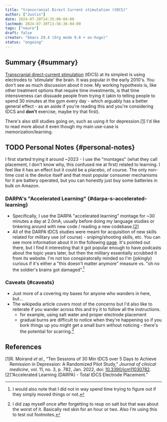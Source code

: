 ```yaml
---
title: "transcranial Direct Current stimulation (tDCS)"
author: ["Justin"]
date: 2024-07-20T14:35:00-04:00
lastmod: 2024-07-30T13:56:36-04:00
tags: ["neuro"]
draft: false
creator: "Emacs 29.4 (Org mode 9.8 + ox-hugo)"
status: "ongoing"
---
```


<div class="outline-1 jvc">

## Summary {#summary}

[Transcranial direct-current stimulation](https://en.wikipedia.org/wiki/Transcranial_direct-current_stimulation) (tDCS) at its simplest is using
electrodes to 'stimulate' the brain. It was popular in the early 2010's. You
don't see as much discussion about it now. My working hypothesis is, like other
treatment options that require time investments, is that time intensiveness can
dissuade people from trying it (akin to telling people to spend 30 minutes at
the gym every day - which arguably has a better general effect - as an aside if
you're reading this and you're considering tDCS and **don't** exercise, maybe try
that first).

There's also still studies going on, such as using it for
depression.<a href="#citeproc_bib_item_1">[1]</a> I'd like to read more about it even
though my main use-case is memorization/learning.

</div>

<div class="outline-1 jvc">

## <span class="org-todo todo TODO">TODO</span> Personal Notes {#personal-notes}

I first started trying it around ~2023 - I use the "montages" (what they call
placement, I don't know why, this confused me at first) related to learning. I
feel like it has an effect but it could be a placebo, of course. The only
non-time cost is the device itself and that most popular consumer mechanisms for
it are battery operated, but you can honestly just buy some batteries in bulk on
Amazon.

<div class="outline-2 jvc">

### DARPA's "Accelerated Learning" {#darpa-s-accelerated-learning}

- Specifically, I use the DARPA "accelerated learning"
  montage for ~30 minutes a day at 2.0mA,
  usually before doing my language studies or tinkering around with new code /
  reading a new codebase.<a href="#citeproc_bib_item_2">[2]</a>
- All of the DARPA tDCS studies were meant for acquisition of new skills related
  for military use (of course) - sniping/shooting skills, etc. You can see more
  information about it in the following
  [page](https://totaltdcs.com/tdcs-montages/accelerated-learning-darpa-montage/).
  It's pointed out there, but I find it interesting that it got popular enough
  to have podcasts about the topic years later, but then the military
  essentially scrubbed it from its website. I'm not too conspiratorally minded
  so I'm (jokingly) curious if it's either a "this doesn't matter anymore" measure vs. "oh
  no the soldier's brains got damaged".[^fn:1]

</div>

<div class="outline-2 jvc">

### Caveats {#caveats}

- Just more of a covering my bases for anyone who wanders in here, but...
- The wikipedia article covers most of the concerns but I'd also like to
  reiterate if you wander across this and try it to follow all the instructions.
  - for example, using salt water and proper electrode placement
  - gradual burns are difficult to notice when they're happening so if you
    bork things up you might get a small burn without noticing - there's the
    potential for scarring.[^fn:2]

## References

<style>.csl-left-margin{float: left; padding-right: 0em;}
 .csl-right-inline{margin: 0 0 0 1em;}</style><div class="csl-bib-body">
  <div class="csl-entry"><a id="citeproc_bib_item_1"></a>
    <div class="csl-left-margin">[1]</div><div class="csl-right-inline">R. Moirand <i>et al.</i>, “Ten Sessions of 30 Min tDCS over 5 Days to Achieve Remission in Depression: A Randomized Pilot Study,” <i>Journal of clinical medicine</i>, vol. 11, no. 3, p. 782, Jan. 2022, doi: <a href="https://doi.org/10.3390/jcm11030782">10.3390/jcm11030782</a>.</div>
  </div>
  <div class="csl-entry"><a id="citeproc_bib_item_2"></a>
    <div class="csl-left-margin">[2]</div><div class="csl-right-inline">“Accelerated Learning (DARPA) - Total tDCS Electrode Placement.”</div>
  </div>
</div>

</div>

</div>

[^fn:1]:
    I would also note that I did not in way spend time trying to figure out if they
    simply moved things or not.

[^fn:2]:
    I did zap myself once after forgetting to reup on salt but that was about
    the worst of it. Basically red skin for an hour or two. Also I'm using this to
    test out footnotes.
